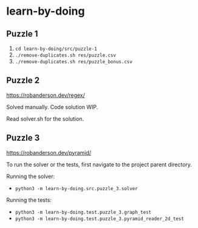 # learn-by-doing

## Puzzle 1

1. `cd learn-by-doing/src/puzzle-1`
2. `./remove-duplicates.sh res/puzzle.csv`
3. `./remove-duplicates.sh res/puzzle_bonus.csv`

## Puzzle 2

https://robanderson.dev/regex/

Solved manually. Code solution WIP.

Read solver.sh for the solution.

## Puzzle 3

https://robanderson.dev/pyramid/

To run the solver or the tests, first navigate to the project parent directory.

Running the solver:
* `python3 -m learn-by-doing.src.puzzle_3.solver`

Running the tests:
* `python3 -m learn-by-doing.test.puzzle_3.graph_test`
* `python3 -m learn-by-doing.test.puzzle_3.pyramid_reader_2d_test`
